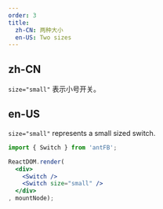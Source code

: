 ```yaml
---
order: 3
title:
  zh-CN: 两种大小
  en-US: Two sizes
---
```


## zh-CN

`size="small"` 表示小号开关。

## en-US

`size="small"` represents a small sized switch.

````jsx
import { Switch } from 'antFB';

ReactDOM.render(
  <div>
    <Switch />
    <Switch size="small" />
  </div>
, mountNode);
````
